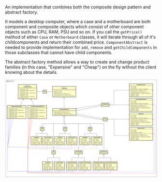 An implementation that combines both the composite design pattern and abstract factory.

It models a desktop computer, where a case and a motherboard are both component and composite objects which consist of other component objects such as CPU, RAM, PSU and so on. If you call the `getPrice()` method of either `Case` or `Motherboard` classes, it will iterate through all of it's childcomponents and return their combined price. `ComponentAbstract` is needed to provide implementation for `add`, `remove` and `getChildComponents` in those subclasses that cannot have child components.

The abstract factory method allows a way to create and change product families (in this case, "Expensive" and "Cheap") on the fly without the client knowing about the details.

![alt text](UML%2003b%20Composite%20Abstract%20Factory.png)
